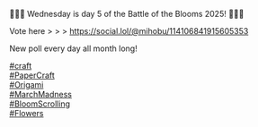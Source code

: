 🌸🌹🌻 Wednesday is day 5 of the Battle of the Blooms 2025! 🌸🌹🌻

Vote here &gt; &gt; &gt; [<span class="invisible">https://</span><span class="ellipsis">social.lol/@mihobu/11410684191</span><span class="invisible">5605353</span>](https://social.lol/@mihobu/114106841915605353)

New poll every day all month long!

[\#<span>craft</span>](https://social.lol/tags/craft)  
[\#<span>PaperCraft</span>](https://social.lol/tags/PaperCraft)  
[\#<span>Origami</span>](https://social.lol/tags/Origami)  
[\#<span>MarchMadness</span>](https://social.lol/tags/MarchMadness)  
[\#<span>BloomScrolling</span>](https://social.lol/tags/BloomScrolling)  
[\#<span>Flowers</span>](https://social.lol/tags/Flowers)